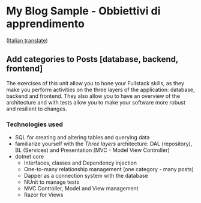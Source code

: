 # My Blog Sample - Obbiettivi di apprendimento  
([Italian translate](PostCategories_IT.md))  

## Add categories to Posts [database, backend, frontend]  
The exercises of this unit allow you to hone your Fullstack skills, as they make you perform activities on the three layers of the application: database, backend and frontend. They also allow you to have an overview of the architecture and with tests allow you to make your software more robust and resilient to changes.  

### Technologies used
- SQL for creating and altering tables and querying data
- familiarize yourself with the *Three layers* architecture: DAL (repository), BL (Services) and Presentation (MVC - Model View Controller)  
- dotnet core  
    - Interfaces, classes and Dependency injection  
    - One-to-many relationship management (one category - many posts)  
    - Dapper as a connection system with the database  
    - NUnit to manage tests  
    - MVC Controller, Model and View management  
    - Razor for Views  


